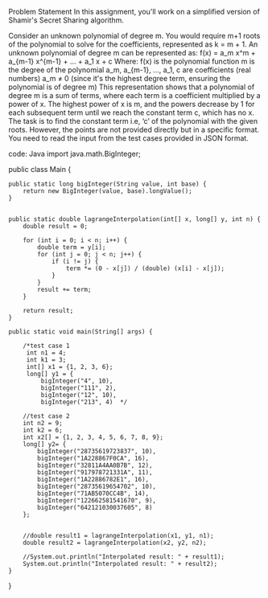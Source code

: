 Problem Statement
In this assignment, you'll work on a simplified version of Shamir's Secret Sharing algorithm.

Consider an unknown polynomial of degree m. You would require m+1 roots of the polynomial to solve for the coefficients, represented as k = m + 1.
An unknown polynomial of degree m can be represented as:
f(x) = a_m x^m + a_{m-1} x^{m-1} + ... + a_1 x + c
Where:
f(x) is the polynomial function
m is the degree of the polynomial
a_m, a_{m-1}, ..., a_1, c are coefficients (real numbers)
a_m ≠ 0 (since it's the highest degree term, ensuring the polynomial is of degree m)
This representation shows that a polynomial of degree m is a sum of terms, where each term is a coefficient multiplied by a power of x. The highest power of x is m, and the powers decrease by 1 for each subsequent term until we reach the constant term c, which has no x.
The task is to find the constant term i.e, ‘c’ of the polynomial with the given roots. However, the points are not provided directly but in a specific format.
You need to read the input from the test cases provided in JSON format.

code: Java
import java.math.BigInteger;

public class Main {


	public static long bigInteger(String value, int base) {
		return new BigInteger(value, base).longValue();
	}


	public static double lagrangeInterpolation(int[] x, long[] y, int n) {
		double result = 0;

		for (int i = 0; i < n; i++) {
			double term = y[i];
			for (int j = 0; j < n; j++) {
				if (i != j) {
					term *= (0 - x[j]) / (double) (x[i] - x[j]);
				}
			}
			result += term;
		}

		return result;
	}

	public static void main(String[] args) {

		/*test case 1
		 int n1 = 4;
		 int k1 = 3;
		 int[] x1 = {1, 2, 3, 6};
		 long[] y1 = {
		     bigInteger("4", 10),
		     bigInteger("111", 2),
		     bigInteger("12", 10),
		     bigInteger("213", 4)  */

		//test case 2
		int n2 = 9;
		int k2 = 6;
		int x2[] = {1, 2, 3, 4, 5, 6, 7, 8, 9};
		long[] y2= {
			bigInteger("28735619723837", 10),
			bigInteger("1A228867F0CA", 16),
			bigInteger("32811A4AA0B7B", 12),
			bigInteger("917978721331A", 11),
			bigInteger("1A22886782E1", 16),
			bigInteger("28735619654702", 10),
			bigInteger("71AB5070CC4B", 14),
			bigInteger("122662581541670", 9),
			bigInteger("642121030037605", 8)
		};


		//double result1 = lagrangeInterpolation(x1, y1, n1);
		double result2 = lagrangeInterpolation(x2, y2, n2);

		//System.out.println("Interpolated result: " + result1);
		System.out.println("Interpolated result: " + result2);
	}
}
